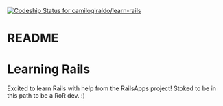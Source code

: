 [ ![Codeship Status for camilogiraldo/learn-rails](https://codeship.com/projects/32903eb0-61b0-0134-ed85-0627957cda96/status?branch=master)](https://codeship.com/projects/174896)

# README


Learning Rails
==
Excited to learn Rails with help from the RailsApps project!
Stoked to be in this path to be a RoR dev. :)
